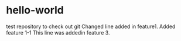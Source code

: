 # hello-world
test repository to check out git
Changed line added in feature1. Added feature 1-1
This line was addedin feature 3.
